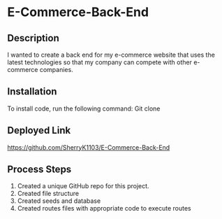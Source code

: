 # E-Commerce-Back-End

## Description

I wanted to create a back end for my e-commerce website that uses the latest technologies so that my company can compete with other e-commerce companies.

## Installation

To install code, run the following command:
Git clone <paste SSH key>

## Deployed Link

https://github.com/SherryK1103/E-Commerce-Back-End

## Process Steps

1. Created a unique GitHub repo for this project.
2. Created file structure
3. Created seeds and database
4. Created routes files with appropriate code to execute routes

